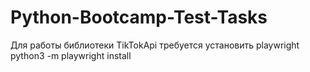 # Python-Bootcamp-Test-Tasks
Для работы библиотеки TikTokApi требуется установить playwright 
python3 -m playwright install
